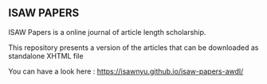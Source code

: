 ISAW PAPERS 
-----------------------
ISAW Papers is a online journal of article length scholarship. 

This repository presents a version of the articles that can be downloaded as standalone XHTML file

You can have a look here : https://isawnyu.github.io/isaw-papers-awdl/
